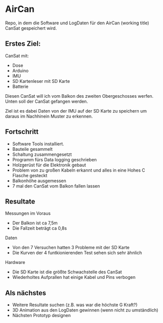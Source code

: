 # AirCan

Repo, in dem die Software und LogDaten für den AirCan (working title) CanSat gespeichert wird.

## Erstes Ziel:

CanSat mit:
- Dose
- Arduino
- IMU
- SD Kartenleser mit SD Karte
- Batterie

Diesen CanSat will ich vom Balkon des zweiten Obergeschosses werfen.
Unten soll der CanSat gefangen werden.

Ziel ist es dabei Daten von der IMU auf der SD Karte zu speichern um daraus im Nachhinein 
Muster zu erkennen.

## Fortschritt

- Software Tools installiert.
- Bauteile gesammelt
- Schaltung zusammengesetzt
- Programm fürs Data logging geschrieben
- Holzgerüst für die Elektronik gebaut
- Problem von zu großen Kabeln erkannt und alles in eine Hohes C Flasche gesteckt
- Balkonhöhe ausgemessen
- 7 mal den CanSat vom Balkon fallen lassen

## Resultate

Messungen im Voraus
- Der Balkon ist ca 7,5m 
- Die Fallzeit beträgt ca 0,8s

Daten
- Von den 7 Versuchen hatten 3 Probleme mit der SD Karte
- Die Kurven der 4 funtkionierenden Test sehen sich sehr ähnlich

Hardware
- Die SD Karte ist die größte Schwachstelle des CanSat
- Wiederholtes Aufprallen hat einige Kabel und Pins verbogen


## Als nächstes

- Weitere Resultate suchen (z.B. was war die höchste G Kraft?)
- 3D Animation aus den LogDaten gewinnen (wenn nicht zu umständlich)
- Nächsten Prototyp designen
